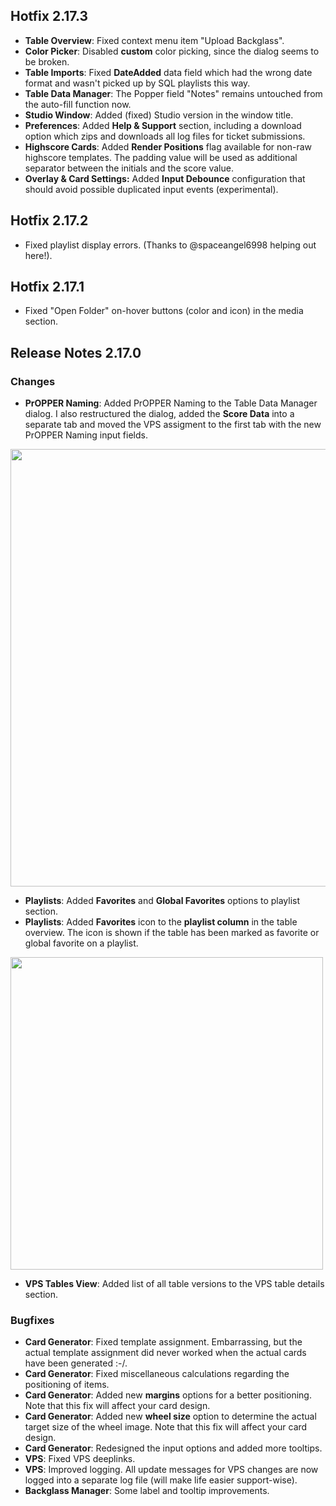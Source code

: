 ## Hotfix 2.17.3

- **Table Overview**: Fixed context menu item "Upload Backglass".
- **Color Picker**: Disabled **custom** color picking, since the dialog seems to be broken.
- **Table Imports**: Fixed **DateAdded** data field which had the wrong date format and wasn't picked up by SQL playlists this way.
- **Table Data Manager**: The Popper field "Notes" remains untouched from the auto-fill function now.
- **Studio Window**: Added (fixed) Studio version in the window title.
- **Preferences**: Added **Help & Support** section, including a download option which zips and downloads all log files for ticket submissions.
- **Highscore Cards**: Added **Render Positions** flag available for non-raw highscore templates. The padding value will be used as additional separator between the initials and the score value.
- **Overlay & Card Settings:** Added **Input Debounce** configuration that should avoid possible duplicated input events (experimental).

## Hotfix 2.17.2

- Fixed playlist display errors. (Thanks to @spaceangel6998 helping out here!).

## Hotfix 2.17.1

- Fixed "Open Folder" on-hover buttons (color and icon) in the media section.

## Release Notes 2.17.0

### Changes

- **PrOPPER Naming**: Added PrOPPER Naming to the Table Data Manager dialog. I also restructured the dialog, added the **Score Data** into a separate tab and moved the VPS assigment to the first tab with the new PrOPPER Naming input fields.

<img src="https://raw.githubusercontent.com/syd711/vpin-studio/main/documentation/tables/propper-naming.png" width="700" />

- **Playlists**: Added **Favorites** and **Global Favorites** options to playlist section.  
- **Playlists**: Added **Favorites** icon to the **playlist column** in the table overview. The icon is shown if the table has been marked as favorite or global favorite on a playlist.

<img src="https://raw.githubusercontent.com/syd711/vpin-studio/main/documentation/tables/favorites-icon.png" width="500" />
  
- **VPS Tables View**: Added list of all table versions to the VPS table details section.

### Bugfixes

- **Card Generator**: Fixed template assignment. Embarrassing, but the actual template assignment did never worked when the actual cards have been generated :-/.
- **Card Generator**: Fixed miscellaneous calculations regarding the positioning of items.
- **Card Generator**: Added new **margins** options for a better positioning. Note that this fix will affect your card design.
- **Card Generator**: Added new **wheel size** option to determine the actual target size of the wheel image. Note that this fix will affect your card design.
- **Card Generator**: Redesigned the input options and added more tooltips.
- **VPS**: Fixed VPS deeplinks.
- **VPS**: Improved logging. All update messages for VPS changes are now logged into a separate log file (will make life easier support-wise).
- **Backglass Manager**: Some label and tooltip improvements.

